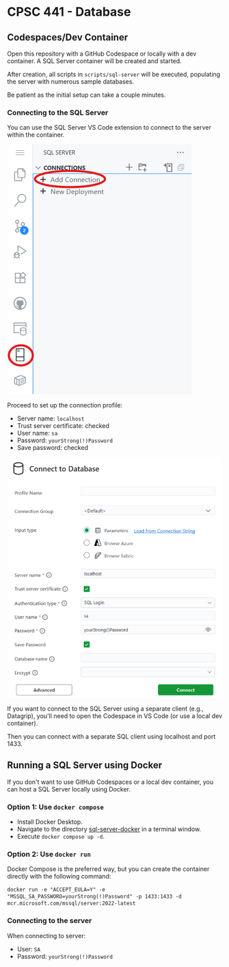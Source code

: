 # CPSC 441 - Database

## Codespaces/Dev Container

Open this repository with a GitHub Codespace or locally with a dev container. A SQL Server container will be created and started.

After creation, all scripts in `scripts/sql-server` will be executed, populating the server with numerous sample databases.

Be patient as the initial setup can take a couple minutes.

### Connecting to the SQL Server

You can use the SQL Server VS Code extension to connect to the server within the container.

![](./docs/img/add-connection.png)

Proceed to set up the connection profile:

- Server name: `localhost`
- Trust server certificate: checked
- User name: `sa`
- Password: `yourStrong(!)Password`
- Save password: checked

![](./docs/img/connection-profile.png)

If you want to connect to the SQL Server using a separate client (e.g., Datagrip), you'll need to open the Codespace in VS Code (or use a local dev container).

Then you can connect with a separate SQL client using localhost and port 1433.

## Running a SQL Server using Docker

If you don't want to use GitHub Codespaces or a local dev container, you can host a SQL Server locally using Docker.

### Option 1: Use `docker compose`

- Install Docker Desktop.
- Navigate to the directory [sql-server-docker](./sql-server-docker/) in a terminal window.
- Execute `docker compose up -d`.

### Option 2: Use `docker run`

Docker Compose is the preferred way, but you can create the container directly with the following command:

```
docker run -e "ACCEPT_EULA=Y" -e "MSSQL_SA_PASSWORD=yourStrong(!)Password" -p 1433:1433 -d mcr.microsoft.com/mssql/server:2022-latest
```

### Connecting to the server

When connecting to server:

- User: `SA`
- Password: `yourStrong(!)Password`
